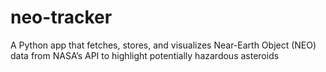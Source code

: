 # neo-tracker
A Python app that fetches, stores, and visualizes Near-Earth Object (NEO) data from NASA’s API to highlight potentially hazardous asteroids
